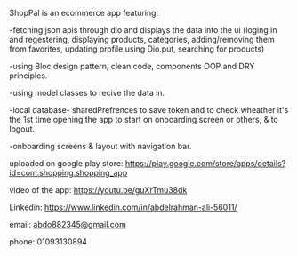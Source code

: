 ShopPal is an ecommerce app featuring: 


-fetching json apis through dio and displays the data into the ui (loging in and regestering, displaying products, categories, adding/removing them from favorites, updating profile using Dio.put, searching for products)

-using Bloc design pattern, clean code, components OOP and DRY principles.

-using model classes to recive the data in.

-local database- sharedPrefrences to save token and to check wheather it's the 1st time opening the app to start on onboarding screen or others, & to logout.

-onboarding screens & layout with navigation bar.


uploaded on google play store: https://play.google.com/store/apps/details?id=com.shopping.shopping_app 


video of the app: https://youtu.be/guXrTmu38dk  


Linkedin: https://www.linkedin.com/in/abdelrahman-ali-56011/  


email: abdo882345@gmail.com  


phone: 01093130894
